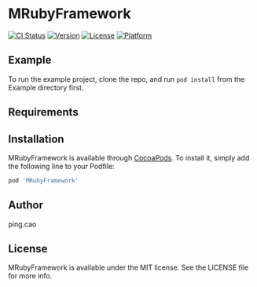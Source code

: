 # MRubyFramework

[![CI Status](https://img.shields.io/travis/ping.cao/MRubyFramework.svg?style=flat)](https://travis-ci.org/ping.cao/MRubyFramework)
[![Version](https://img.shields.io/cocoapods/v/MRubyFramework.svg?style=flat)](https://cocoapods.org/pods/MRubyFramework)
[![License](https://img.shields.io/cocoapods/l/MRubyFramework.svg?style=flat)](https://cocoapods.org/pods/MRubyFramework)
[![Platform](https://img.shields.io/cocoapods/p/MRubyFramework.svg?style=flat)](https://cocoapods.org/pods/MRubyFramework)

## Example

To run the example project, clone the repo, and run `pod install` from the Example directory first.

## Requirements

## Installation

MRubyFramework is available through [CocoaPods](https://cocoapods.org). To install
it, simply add the following line to your Podfile:

```ruby
pod 'MRubyFramework'
```

## Author

ping.cao

## License

MRubyFramework is available under the MIT license. See the LICENSE file for more info.
